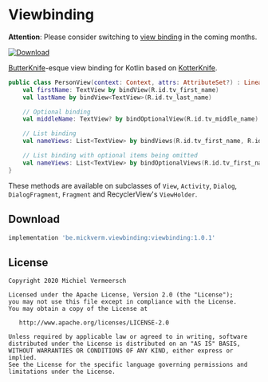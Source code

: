 Viewbinding
===========

**Attention**: Please consider switching to [view binding][3] in the coming months.

[ ![Download](https://api.bintray.com/packages/mickverm/maven/Viewbinding/images/download.svg) ](https://bintray.com/mickverm/maven/Viewbinding/_latestVersion)

[ButterKnife][1]-esque view binding for Kotlin based on [KotterKnife][2].

```kotlin
public class PersonView(context: Context, attrs: AttributeSet?) : LinearLayout(context, attrs){
    val firstName: TextView by bindView(R.id.tv_first_name)
    val lastName by bindView<TextView>(R.id.tv_last_name)

    // Optional binding
    val middleName: TextView? by bindOptionalView(R.id.tv_middle_name)

    // List binding
    val nameViews: List<TextView> by bindViews(R.id.tv_first_name, R.id.tv_last_name)

    // List binding with optional items being omitted
    val nameViews: List<TextView> by bindOptionalViews(R.id.tv_first_name, R.id.tv_middle_name, R.id.tv_last_name)
}
```

These methods are available on subclasses of `View`, `Activity`, `Dialog`, `DialogFragment`, `Fragment` and RecyclerView's `ViewHolder`.

Download
--------

````groovy
implementation 'be.mickverm.viewbinding:viewbinding:1.0.1'
````

License
-------

    Copyright 2020 Michiel Vermeersch

    Licensed under the Apache License, Version 2.0 (the "License");
    you may not use this file except in compliance with the License.
    You may obtain a copy of the License at

       http://www.apache.org/licenses/LICENSE-2.0

    Unless required by applicable law or agreed to in writing, software
    distributed under the License is distributed on an "AS IS" BASIS,
    WITHOUT WARRANTIES OR CONDITIONS OF ANY KIND, either express or implied.
    See the License for the specific language governing permissions and
    limitations under the License.


[1]: https://jakewharton.github.io/butterknife
[2]: https://github.com/JakeWharton/kotterknife
[3]: https://developer.android.com/topic/libraries/view-binding
